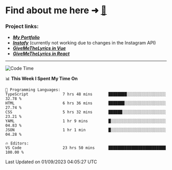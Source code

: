 # Find about me here ➜ [🧑](https://pauabella.dev)

### Project links:
- ***[My Portfolio](https://pauabella.dev)***
- ***[Instafy](https://instafy.me)*** (currently not working due to changes in the Instagram API)
- ***[GiveMeTheLyrics in Vue](https://lyrics.pauabella.dev)***
- ***[GiveMeTheLyrics in React](https://pauabella.dev/GiveMeTheLyrics)***

---
<!--START_SECTION:waka-->
![Code Time](http://img.shields.io/badge/Code%20Time-2%2C409%20hrs%202%20mins-blue)

📊 **This Week I Spent My Time On** 

```text
💬 Programming Languages: 
TypeScript               7 hrs 48 mins       ████████░░░░░░░░░░░░░░░░░   32.78 % 
HTML                     6 hrs 36 mins       ███████░░░░░░░░░░░░░░░░░░   27.74 % 
CSS                      5 hrs 32 mins       ██████░░░░░░░░░░░░░░░░░░░   23.21 % 
YAML                     1 hr 9 mins         █░░░░░░░░░░░░░░░░░░░░░░░░   04.83 % 
JSON                     1 hr 1 min          █░░░░░░░░░░░░░░░░░░░░░░░░   04.28 % 

🔥 Editors: 
VS Code                  23 hrs 50 mins      █████████████████████████   100.00 % 
```


 Last Updated on 01/09/2023 04:05:27 UTC
<!--END_SECTION:waka-->
